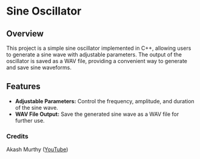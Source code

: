 # Sine Oscillator

## Overview

This project is a simple sine oscillator implemented in C++, allowing users to generate a sine wave with adjustable parameters. The output of the oscillator is saved as a WAV file, providing a convenient way to generate and save sine waveforms.

## Features

- **Adjustable Parameters:** Control the frequency, amplitude, and duration of the sine wave.
- **WAV File Output:** Save the generated sine wave as a WAV file for further use.

### Credits
Akash Murthy ([YouTube](https://www.youtube.com/watch?v=qqjvB_VxMRM))
